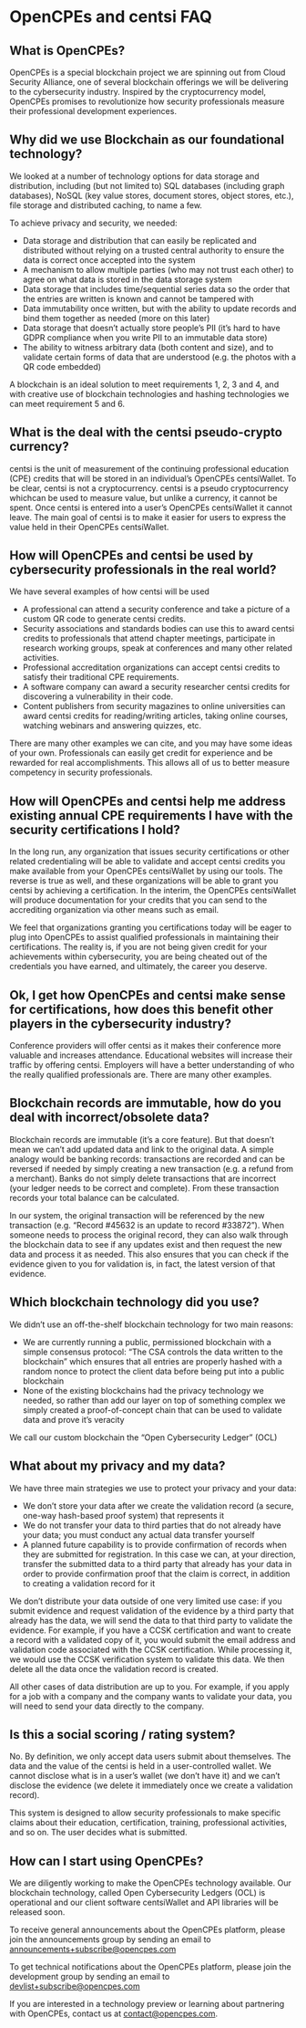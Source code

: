 # OpenCPEs and centsi FAQ

## What is OpenCPEs?

OpenCPEs is a special blockchain project we are spinning out from Cloud Security Alliance, one of several blockchain offerings we will be delivering to the cybersecurity industry. Inspired by the cryptocurrency model, OpenCPEs promises to revolutionize how security professionals measure their professional development experiences.

## Why did we use Blockchain as our foundational technology?

We looked at a number of technology options for data storage and distribution, including (but not limited to) SQL databases (including graph databases), NoSQL (key value stores, document stores, object stores, etc.), file storage and distributed caching, to name a few.

To achieve privacy and security, we needed:

- Data storage and distribution that can easily be replicated and distributed without relying on a trusted central authority to ensure the data is correct once accepted into the system
- A mechanism to allow multiple parties (who may not trust each other) to agree on what data is stored in the data storage system
- Data storage that includes time/sequential series data so the order that the entries are written is known and cannot be tampered with
- Data immutability once written, but with the ability to update records and bind them together as needed (more on this later)
- Data storage that doesn’t actually store people’s PII (it’s hard to have GDPR compliance when you write PII to an immutable data store)
- The ability to witness arbitrary data (both content and size), and to validate certain forms of data that are understood (e.g. the photos with a QR code embedded)

A blockchain is an ideal solution to meet requirements 1, 2, 3 and 4, and with creative use of blockchain technologies and hashing technologies we can meet requirement 5 and 6.

## What is the deal with the centsi pseudo-crypto currency?

centsi is the unit of measurement of the continuing professional education (CPE) credits that will be stored in an individual’s OpenCPEs centsiWallet. To be clear, centsi is not a cryptocurrency. centsi is a pseudo cryptocurrency whichcan be used to measure value, but unlike a currency, it cannot be spent. Once centsi is entered into a user’s OpenCPEs centsiWallet it cannot leave. The main goal of centsi is to make it easier for users to express the value held in their OpenCPEs centsiWallet.

## How will OpenCPEs and centsi be used by cybersecurity professionals in the real world?

We have several examples of how centsi will be used

- A professional can attend a security conference and take a picture of a custom QR code to generate centsi credits.
- Security associations and standards bodies can use this to award centsi credits to professionals that attend chapter meetings, participate in research working groups, speak at conferences and many other related activities.
- Professional accreditation organizations can accept centsi credits to satisfy their traditional CPE requirements.
- A software company can award a security researcher centsi credits for discovering a vulnerability in their code.
- Content publishers from security magazines to online universities can award centsi credits for reading/writing articles, taking online courses, watching webinars and answering quizzes, etc.

There are many other examples we can cite, and you may have some ideas of your own. Professionals can easily get credit for experience and be rewarded for real accomplishments. This allows all of us to better measure competency in security professionals.

## How will OpenCPEs and centsi help me address existing annual CPE requirements I have with the security certifications I hold?

In the long run, any organization that issues security certifications or other related credentialing will be able to validate and accept centsi credits you make available from your OpenCPEs centsiWallet by using our tools. The reverse is true as well, and these organizations will be able to grant you centsi by achieving a certification. In the interim, the OpenCPEs centsiWallet will produce documentation for your credits that you can send to the accrediting organization via other means such as email.

We feel that organizations granting you certifications today will be eager to plug into OpenCPEs to assist qualified professionals in maintaining their certifications. The reality is, if you are not being given credit for your achievements within cybersecurity, you are being cheated out of the credentials you have earned, and ultimately, the career you deserve.

## Ok, I get how OpenCPEs and centsi make sense for certifications, how does this benefit other players in the cybersecurity industry?

Conference providers will offer centsi as it makes their conference more valuable and increases attendance. Educational websites will increase their traffic by offering centsi. Employers will have a better understanding of who the really qualified professionals are. There are many other examples.

## Blockchain records are immutable, how do you deal with incorrect/obsolete data?

Blockchain records are immutable (it’s a core feature). But that doesn’t mean we can’t add updated data and link to the original data. A simple analogy would be banking records: transactions are recorded and can be reversed if needed by simply creating a new transaction (e.g. a refund from a merchant). Banks do not simply delete transactions that are incorrect (your ledger needs to be correct and complete). From these transaction records your total balance can be calculated.

In our system, the original transaction will be referenced by the new transaction (e.g. “Record #45632 is an update to record #33872”). When someone needs to process the original record, they can also walk through the blockchain data to see if any updates exist and then request the new data and process it as needed. This also ensures that you can check if the evidence given to you for validation is, in fact, the latest version of that evidence.

## Which blockchain technology did you use?

We didn’t use an off-the-shelf blockchain technology for two main reasons:

- We are currently running a public, permissioned blockchain with a simple consensus protocol: “The CSA controls the data written to the blockchain” which ensures that all entries are properly hashed with a random nonce to protect the client data before being put into a public blockchain
- None of the existing blockchains had the privacy technology we needed, so rather than add our layer on top of something complex we simply created a proof-of-concept chain that can be used to validate data and prove it’s veracity

We call our custom blockchain the “Open Cybersecurity Ledger” (OCL)

## What about my privacy and my data?

We have three main strategies we use to protect your privacy and your data:

- We don’t store your data after we create the validation record (a secure, one-way hash-based proof system) that represents it
- We do not transfer your data to third parties that do not already have your data; you must conduct any actual data transfer yourself
- A planned future capability is to provide confirmation of records when they are submitted for registration. In this case we can, at your direction, transfer the submitted data to a third party that already has your data in order to provide confirmation proof that the claim is correct, in addition to creating a validation record for it

We don’t distribute your data outside of one very limited use case: if you submit evidence and request validation of the evidence by a third party that already has the data, we will send the data to that third party to validate the evidence. For example, if you have a CCSK certification and want to create a record with a validated copy of it, you would submit the email address and validation code associated with the CCSK certification. While processing it, we would use the CCSK verification system to validate this data. We then delete all the data once the validation record is created.

All other cases of data distribution are up to you. For example, if you apply for a job with a company and the company wants to validate your data, you will need to send your data directly to the company.

## Is this a social scoring / rating system?

No. By definition, we only accept data users submit about themselves. The data and the value of the centsi is held in a user-controlled wallet. We cannot disclose what is in a user’s wallet (we don’t have it) and we can’t disclose the evidence (we delete it immediately once we create a validation record).

This system is designed to allow security professionals to make specific claims about their education, certification, training, professional activities, and so on. The user decides what is submitted.

## How can I start using OpenCPEs?

We are diligently working to make the OpenCPEs technology available. Our blockchain technology, called Open Cybersecurity Ledgers (OCL) is operational and our client software centsiWallet and API libraries will be released soon.

To receive general announcements about the OpenCPEs platform, please join the announcements group by sending an email to announcements+subscribe@opencpes.com

To get technical notifications about the OpenCPEs platform, please join the development group by sending an email to devlist+subscribe@opencpes.com

If you are interested in a technology preview or learning about partnering with OpenCPEs, contact us at contact@opencpes.com.
